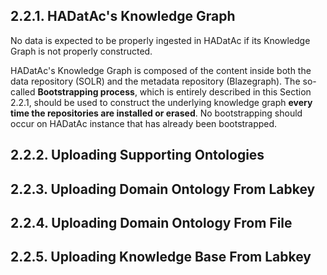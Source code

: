 ## 2.2.1. HADatAc's Knowledge Graph

No data is expected to be properly ingested in HADatAc if its Knowledge Graph is not properly constructed.

HADatAc's Knowledge Graph is composed of the content inside both the data repository (SOLR) and the metadata repository (Blazegraph). The so-called __Bootstrapping process__, which is entirely described in this Section 2.2.1, should be used to construct the underlying knowledge graph __every time the repositories are installed or erased__. No bootstrapping should occur on HADatAc instance that has already been bootstrapped. 
 
## 2.2.2. Uploading Supporting Ontologies

## 2.2.3. Uploading Domain Ontology From Labkey

## 2.2.4. Uploading Domain Ontology From File

## 2.2.5. Uploading Knowledge Base From Labkey